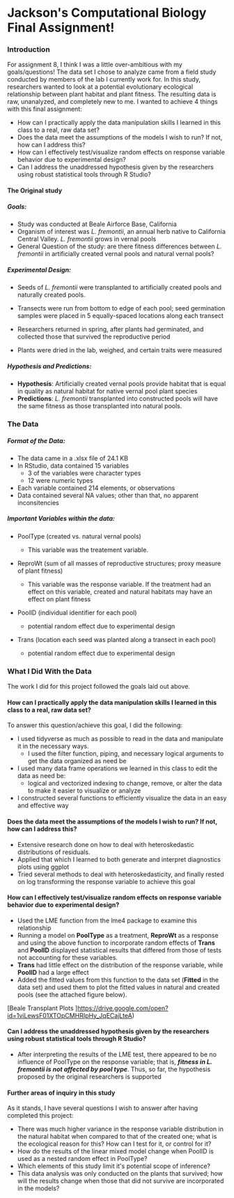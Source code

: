 # Jackson's Computational Biology Final Assignment!

### Introduction
For assignment 8, I think I was a little over-ambitious with my goals/questions! The data set I chose to analyze came from a field study conducted by members of the lab I currently work for. In this study, researchers wanted to look at a potential evolutionary ecological relationship between plant habitat and plant fitness. The resulting data is raw, unanalyzed, and completely new to me. I wanted to achieve 4 things with this final assignment: 

* How can I practically apply the data manipulation skills I learned in this class to a real, raw data set?
* Does the data meet the assumptions of the models I wish to run? If not, how can I address this?
* How can I effectively test/visualize random effects on response variable behavior due to experimental design?
* Can I address the unaddressed hypothesis given by the researchers using robust statistical tools through R Studio?


#### The Original study 

##### Goals:

* Study was conducted at Beale Airforce Base, California
* Organism of interest was _L. fremontii_, an annual herb native to California Central Valley. _L. fremontii_ grows in vernal pools
* General Question of the study:  are there fitness differences between _L. fremontii_ in artificially created vernal pools and natural vernal pools?

##### Experimental Design:
* Seeds of _L. fremontii_ were transplanted to artificially created pools and naturally created pools.

* Transects were run from bottom to edge of each pool; seed germination samples were placed in 5 equally-spaced locations along each transect

* Researchers returned in spring, after plants had germinated, and collected those that survived the reproductive period

* Plants were dried in the lab, weighed, and certain traits were measured
##### Hypothesis and Predictions:
* **Hypothesis**:   Artificially created vernal pools provide habitat that is equal in quality as natural habitat for native vernal pool plant species
* **Predictions**: _L. fremontii_ transplanted into constructed pools will have the same fitness as those transplanted into natural pools.

### The Data


##### Format of the Data:
* The data came in a .xlsx file of 24.1 KB
* In RStudio, data contained 15 variables
	* 3 of the variables were character types
	* 12 were numeric types
* Each variable contained 214 elements, or observations
* Data contained several NA values; other than that, no apparent inconsitencies

##### Important Variables within the data:
* PoolType (created vs. natural vernal pools)
	* This variable was the treatement variable. 

* ReproWt (sum of all masses of reproductive structures; proxy measure of plant fitness)
	* This variable was the response variable. If the treatment had an effect on this variable, created and natural habitats may have an effect on plant fitness

* PoolID (individual identifier for each pool) 
	* potential random effect due to experimental design

* Trans (location each seed was planted along a transect in each pool) 
	* potential random effect due to experimental design

### What I Did With the Data
The work I did for this project followed the goals laid out above.

#### How can I practically apply the data manipulation skills I learned in this class to a real, raw data set?

To answer this question/achieve this goal, I did the following:
* I used tidyverse as much as possible to read in the data and manipulate it in the necessary ways.
	*  I used the filter function, piping, and necessary logical arguments to get the data organized as need be
* I used many data frame operations we learned in this class to edit the data as need be:
	* logical and vectorized indexing to change, remove, or alter the data to make it easier to visualize or analyze
* I constructed several functions to efficiently visualize the data in an easy and effective way


#### Does the data meet the assumptions of the models I wish to run? If not, how can I address this?
* Extensive research done on how to deal with heteroskedastic distributions of residuals.
* Applied that which I learned to both generate and interpret diagnostics plots using ggplot
* Tried several methods to deal with heteroskedasticity, and finally rested on log transforming the response variable to achieve this goal

#### How can I effectively test/visualize random effects on response variable behavior due to experimental design?
* Used the LME function from the lme4 package to examine this relationship
* Running a model on **PoolType** as a treatment,  **ReproWt** as a response and using the above function to incorporate random effects of **Trans** and **PoolID** displayed statistical results that differed from those of tests not accounting for these variables. 
* **Trans** had little effect on the distribution of the response variable, while **PoolID** had a large effect
* Added the fitted values from this function to the data set  (**Fitted** in the data set) and used them to plot the fitted values in natural and created pools (see the attached figure below).


[Beale Transplant Plots ]https://drive.google.com/open?id=1viLewsF01XTOpCMHRIpHy_JqECajLteA)


#### Can I address the unaddressed hypothesis given by the researchers using robust statistical tools through R Studio?
* After interpreting the results of the LME test, there appeared to be no influence of PoolType on the response variable; that is, **_fitness in L. fremontii is not affected by pool type_**. Thus, so far, the hypothesis proposed by the original researchers is supported

#### Further areas of inquiry in this study
As it stands, I have several questions I wish to answer after having completed this project:
* There was much higher variance in the response variable distribution in the natural habitat when compared to that of the created one; what is the ecological reason for this? How can I test for it, or control for it?
* How do the results of the linear mixed model change when PoolID is used as a nested random effect in PoolType?
* Which elements of this study limit it's potential scope of inference?
* This data analysis was only conducted on the plants that survived; how will the results change when those that did not survive are incorporated in the models?









